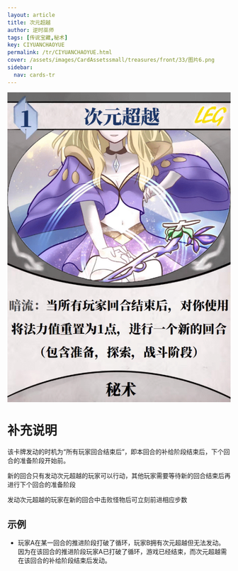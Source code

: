 ```yaml
---
layout: article
title: 次元超越
author: 逆时巫师
tags: [传说宝藏,秘术]
key: CIYUANCHAOYUE
permalink: /tr/CIYUANCHAOYUE.html
cover: /assets/images/CardAssetssmall/treasures/front/33/图片6.png
sidebar:
  nav: cards-tr
---
```

![](/assets/images/CardAssets/treasures/front/33/图片6.png)

# 补充说明
该卡牌发动的时机为“所有玩家回合结束后”，即本回合的补给阶段结束后，下个回合的准备阶段开始前。

新的回合只有发动次元超越的玩家可以行动，其他玩家需要等待新的回合结束后再进行下个回合的准备阶段

发动次元超越的玩家在新的回合中击败怪物后可立刻前进相应步数
## 示例
* 玩家A在某一回合的推进阶段打破了循环，玩家B拥有次元超越但无法发动。因为在该回合的推进阶段玩家A已打破了循环，游戏已经结束，而次元超越需在该回合的补给阶段结束后发动。
